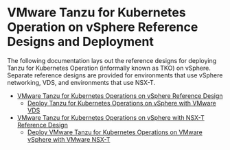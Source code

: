 # VMware Tanzu for Kubernetes Operation on vSphere Reference Designs and Deployment

The following documentation lays out the reference designs for deploying Tanzu for Kubernetes Operation (informally known as TKO) on vSphere. Separate reference designs are provided for environments that use vSphere networking, VDS, and environments that use NSX-T. 

- [VMware Tanzu for Kubernetes Operations on vSphere Reference Design](./reference-designs/tko-on-vsphere.md)
    - [Deploy Tanzu for Kubernetes Operations on vSphere with VMware VDS](./deployment-guides/tko-on-vsphere.md)
- [VMware Tanzu for Kubernetes Operations on vSphere with NSX-T Reference Design](./reference-designs/tko-on-vsphere-nsx.md)
    - [Deploy VMware Tanzu for Kubernetes Operations on VMware vSphere with VMware NSX-T](./deployment-guides/tko-on-vsphere-nsxt.md)